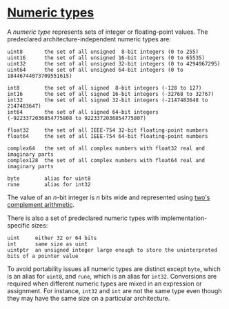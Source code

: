 # [Numeric types](#numeric-types)

A *numeric type* represents sets of integer or floating-point values. The predeclared architecture-independent numeric types are:

    uint8       the set of all unsigned  8-bit integers (0 to 255)
    uint16      the set of all unsigned 16-bit integers (0 to 65535)
    uint32      the set of all unsigned 32-bit integers (0 to 4294967295)
    uint64      the set of all unsigned 64-bit integers (0 to 18446744073709551615)
    
    int8        the set of all signed  8-bit integers (-128 to 127)
    int16       the set of all signed 16-bit integers (-32768 to 32767)
    int32       the set of all signed 32-bit integers (-2147483648 to 2147483647)
    int64       the set of all signed 64-bit integers (-9223372036854775808 to 9223372036854775807)
    
    float32     the set of all IEEE-754 32-bit floating-point numbers
    float64     the set of all IEEE-754 64-bit floating-point numbers
    
    complex64   the set of all complex numbers with float32 real and imaginary parts
    complex128  the set of all complex numbers with float64 real and imaginary parts
    
    byte        alias for uint8
    rune        alias for int32
    

The value of an *n*-bit integer is *n* bits wide and represented using [two's complement arithmetic](http://en.wikipedia.org/wiki/Two's_complement).

There is also a set of predeclared numeric types with implementation-specific sizes:

    uint     either 32 or 64 bits
    int      same size as uint
    uintptr  an unsigned integer large enough to store the uninterpreted bits of a pointer value
    

To avoid portability issues all numeric types are distinct except `byte`, which is an alias for `uint8`, and `rune`, which is an alias for `int32`. Conversions are required when different numeric types are mixed in an expression or assignment. For instance, `int32` and `int` are not the same type even though they may have the same size on a particular architecture.